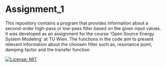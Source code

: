 # Assignment_1
This repository contains a program that provides information about a second-order high-pass or low-pass filter based on the given input values. It was developed as an assignment for the course 'Open Source Energy System Modeling' at TU Wien.
The functions in the code aim to present relevant information about the choosen filter such as, resonance point, damping factor and the transfer function

[![License: MIT](https://img.shields.io/badge/License-MIT-yellow.svg)](https://opensource.org/licenses/MIT)